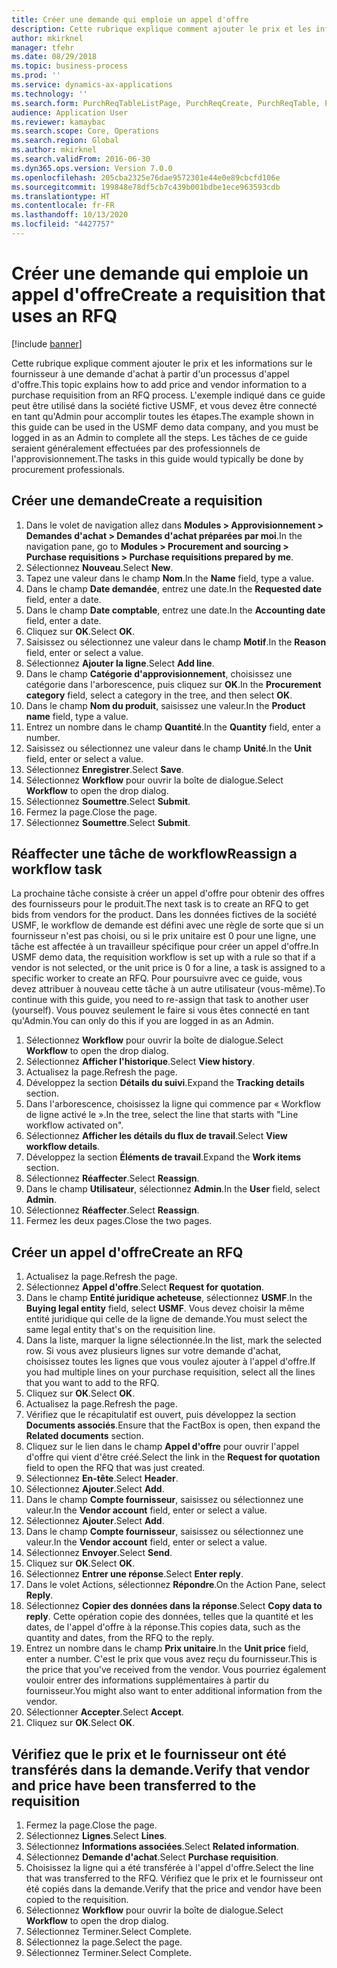 ```yaml
---
title: Créer une demande qui emploie un appel d'offre
description: Cette rubrique explique comment ajouter le prix et les informations sur le fournisseur à une demande d'achat à partir d'un processus d'appel d'offre.
author: mkirknel
manager: tfehr
ms.date: 08/29/2018
ms.topic: business-process
ms.prod: ''
ms.service: dynamics-ax-applications
ms.technology: ''
ms.search.form: PurchReqTableListPage, PurchReqCreate, PurchReqTable, PurchReqLineRelatedDocuments, EcoResCategorySingleLookup, PurchReqWorkflowDropDialog, WorkflowSubmitDialog, WorkflowStatus, WorkflowWorkItemActionDialog, WorkflowUserListLookup, PurchReqCopyRFQ, SysDataAreaSelectLookup, PurchRFQCaseTable, PurchRFQEditLines, PurchRFQReplyTable, UnitOfMeasureLookup
audience: Application User
ms.reviewer: kamaybac
ms.search.scope: Core, Operations
ms.search.region: Global
ms.author: mkirknel
ms.search.validFrom: 2016-06-30
ms.dyn365.ops.version: Version 7.0.0
ms.openlocfilehash: 205cba2325e76dae9572301e44e0e89cbcfd106e
ms.sourcegitcommit: 199848e78df5cb7c439b001bdbe1ece963593cdb
ms.translationtype: HT
ms.contentlocale: fr-FR
ms.lasthandoff: 10/13/2020
ms.locfileid: "4427757"
---
```

# <a name="create-a-requisition-that-uses-an-rfq"></a><span data-ttu-id="e5781-103">Créer une demande qui emploie un appel d'offre</span><span class="sxs-lookup"><span data-stu-id="e5781-103">Create a requisition that uses an RFQ</span></span>

[!include [banner](../../includes/banner.md)]

<span data-ttu-id="e5781-104">Cette rubrique explique comment ajouter le prix et les informations sur le fournisseur à une demande d'achat à partir d'un processus d'appel d'offre.</span><span class="sxs-lookup"><span data-stu-id="e5781-104">This topic explains how to add price and vendor information to a purchase requisition from an RFQ process.</span></span> <span data-ttu-id="e5781-105">L'exemple indiqué dans ce guide peut être utilisé dans la société fictive USMF, et vous devez être connecté en tant qu'Admin pour accomplir toutes les étapes.</span><span class="sxs-lookup"><span data-stu-id="e5781-105">The example shown in this guide can be used in the USMF demo data company, and you must be logged in as an Admin to complete all the steps.</span></span> <span data-ttu-id="e5781-106">Les tâches de ce guide seraient généralement effectuées par des professionnels de l'approvisionnement.</span><span class="sxs-lookup"><span data-stu-id="e5781-106">The tasks in this guide would typically be done by procurement professionals.</span></span>


## <a name="create-a-requisition"></a><span data-ttu-id="e5781-107">Créer une demande</span><span class="sxs-lookup"><span data-stu-id="e5781-107">Create a requisition</span></span>
1. <span data-ttu-id="e5781-108">Dans le volet de navigation allez dans **Modules > Approvisionnement > Demandes d'achat > Demandes d'achat préparées par moi**.</span><span class="sxs-lookup"><span data-stu-id="e5781-108">In the navigation pane, go to **Modules > Procurement and sourcing > Purchase requisitions > Purchase requisitions prepared by me**.</span></span>
2. <span data-ttu-id="e5781-109">Sélectionnez **Nouveau**.</span><span class="sxs-lookup"><span data-stu-id="e5781-109">Select **New**.</span></span>
3. <span data-ttu-id="e5781-110">Tapez une valeur dans le champ **Nom**.</span><span class="sxs-lookup"><span data-stu-id="e5781-110">In the **Name** field, type a value.</span></span>
4. <span data-ttu-id="e5781-111">Dans le champ **Date demandée**, entrez une date.</span><span class="sxs-lookup"><span data-stu-id="e5781-111">In the **Requested date** field, enter a date.</span></span>
5. <span data-ttu-id="e5781-112">Dans le champ **Date comptable**, entrez une date.</span><span class="sxs-lookup"><span data-stu-id="e5781-112">In the **Accounting date** field, enter a date.</span></span>
6. <span data-ttu-id="e5781-113">Cliquez sur **OK**.</span><span class="sxs-lookup"><span data-stu-id="e5781-113">Select **OK**.</span></span>
7. <span data-ttu-id="e5781-114">Saisissez ou sélectionnez une valeur dans le champ **Motif**.</span><span class="sxs-lookup"><span data-stu-id="e5781-114">In the **Reason** field, enter or select a value.</span></span>
8. <span data-ttu-id="e5781-115">Sélectionnez **Ajouter la ligne**.</span><span class="sxs-lookup"><span data-stu-id="e5781-115">Select **Add line**.</span></span>
9. <span data-ttu-id="e5781-116">Dans le champ **Catégorie d'approvisionnement**, choisissez une catégorie dans l'arborescence, puis cliquez sur **OK**.</span><span class="sxs-lookup"><span data-stu-id="e5781-116">In the **Procurement category** field, select a category in the tree, and then select **OK**.</span></span>
10. <span data-ttu-id="e5781-117">Dans le champ **Nom du produit**, saisissez une valeur.</span><span class="sxs-lookup"><span data-stu-id="e5781-117">In the **Product name** field, type a value.</span></span>
11. <span data-ttu-id="e5781-118">Entrez un nombre dans le champ **Quantité**.</span><span class="sxs-lookup"><span data-stu-id="e5781-118">In the **Quantity** field, enter a number.</span></span>
12. <span data-ttu-id="e5781-119">Saisissez ou sélectionnez une valeur dans le champ **Unité**.</span><span class="sxs-lookup"><span data-stu-id="e5781-119">In the **Unit** field, enter or select a value.</span></span>
13. <span data-ttu-id="e5781-120">Sélectionnez **Enregistrer**.</span><span class="sxs-lookup"><span data-stu-id="e5781-120">Select **Save**.</span></span>
14. <span data-ttu-id="e5781-121">Sélectionnez **Workflow** pour ouvrir la boîte de dialogue.</span><span class="sxs-lookup"><span data-stu-id="e5781-121">Select **Workflow** to open the drop dialog.</span></span>
15. <span data-ttu-id="e5781-122">Sélectionnez **Soumettre**.</span><span class="sxs-lookup"><span data-stu-id="e5781-122">Select **Submit**.</span></span>
16. <span data-ttu-id="e5781-123">Fermez la page.</span><span class="sxs-lookup"><span data-stu-id="e5781-123">Close the page.</span></span>
17. <span data-ttu-id="e5781-124">Sélectionnez **Soumettre**.</span><span class="sxs-lookup"><span data-stu-id="e5781-124">Select **Submit**.</span></span>

## <a name="reassign-a-workflow-task"></a><span data-ttu-id="e5781-125">Réaffecter une tâche de workflow</span><span class="sxs-lookup"><span data-stu-id="e5781-125">Reassign a workflow task</span></span>
<span data-ttu-id="e5781-126">La prochaine tâche consiste à créer un appel d'offre pour obtenir des offres des fournisseurs pour le produit.</span><span class="sxs-lookup"><span data-stu-id="e5781-126">The next task is to create an RFQ to get bids from vendors for the product.</span></span> <span data-ttu-id="e5781-127">Dans les données fictives de la société USMF, le workflow de demande est défini avec une règle de sorte que si un fournisseur n'est pas choisi, ou si le prix unitaire est 0 pour une ligne, une tâche est affectée à un travailleur spécifique pour créer un appel d'offre.</span><span class="sxs-lookup"><span data-stu-id="e5781-127">In USMF demo data, the requisition workflow is set up with a rule so that if a vendor is not selected, or the unit price is 0 for a line, a task is assigned to a specific worker to create an RFQ.</span></span> <span data-ttu-id="e5781-128">Pour poursuivre avec ce guide, vous devez attribuer à nouveau cette tâche à un autre utilisateur (vous-même).</span><span class="sxs-lookup"><span data-stu-id="e5781-128">To continue with this guide, you need to re-assign that task to another user (yourself).</span></span> <span data-ttu-id="e5781-129">Vous pouvez seulement le faire si vous êtes connecté en tant qu'Admin.</span><span class="sxs-lookup"><span data-stu-id="e5781-129">You can only do this if you are logged in as an Admin.</span></span>  

1. <span data-ttu-id="e5781-130">Sélectionnez **Workflow** pour ouvrir la boîte de dialogue.</span><span class="sxs-lookup"><span data-stu-id="e5781-130">Select **Workflow** to open the drop dialog.</span></span>
2. <span data-ttu-id="e5781-131">Sélectionnez **Afficher l'historique**.</span><span class="sxs-lookup"><span data-stu-id="e5781-131">Select **View history**.</span></span>
3. <span data-ttu-id="e5781-132">Actualisez la page.</span><span class="sxs-lookup"><span data-stu-id="e5781-132">Refresh the page.</span></span>
4. <span data-ttu-id="e5781-133">Développez la section **Détails du suivi**.</span><span class="sxs-lookup"><span data-stu-id="e5781-133">Expand the **Tracking details** section.</span></span>
5. <span data-ttu-id="e5781-134">Dans l'arborescence, choisissez la ligne qui commence par « Workflow de ligne activé le ».</span><span class="sxs-lookup"><span data-stu-id="e5781-134">In the tree, select the line that starts with "Line workflow activated on".</span></span>
6. <span data-ttu-id="e5781-135">Sélectionnez **Afficher les détails du flux de travail**.</span><span class="sxs-lookup"><span data-stu-id="e5781-135">Select **View workflow details**.</span></span>
7. <span data-ttu-id="e5781-136">Développez la section **Éléments de travail**.</span><span class="sxs-lookup"><span data-stu-id="e5781-136">Expand the **Work items** section.</span></span>
8. <span data-ttu-id="e5781-137">Sélectionnez **Réaffecter**.</span><span class="sxs-lookup"><span data-stu-id="e5781-137">Select **Reassign**.</span></span>
9. <span data-ttu-id="e5781-138">Dans le champ **Utilisateur**, sélectionnez **Admin**.</span><span class="sxs-lookup"><span data-stu-id="e5781-138">In the **User** field, select **Admin**.</span></span>
10. <span data-ttu-id="e5781-139">Sélectionnez **Réaffecter**.</span><span class="sxs-lookup"><span data-stu-id="e5781-139">Select **Reassign**.</span></span>
11. <span data-ttu-id="e5781-140">Fermez les deux pages.</span><span class="sxs-lookup"><span data-stu-id="e5781-140">Close the two pages.</span></span>

## <a name="create-an-rfq"></a><span data-ttu-id="e5781-141">Créer un appel d'offre</span><span class="sxs-lookup"><span data-stu-id="e5781-141">Create an RFQ</span></span>

1. <span data-ttu-id="e5781-142">Actualisez la page.</span><span class="sxs-lookup"><span data-stu-id="e5781-142">Refresh the page.</span></span>
2. <span data-ttu-id="e5781-143">Sélectionnez **Appel d'offre**.</span><span class="sxs-lookup"><span data-stu-id="e5781-143">Select **Request for quotation**.</span></span>
3. <span data-ttu-id="e5781-144">Dans le champ **Entité juridique acheteuse**, sélectionnez **USMF**.</span><span class="sxs-lookup"><span data-stu-id="e5781-144">In the **Buying legal entity** field, select **USMF**.</span></span> <span data-ttu-id="e5781-145">Vous devez choisir la même entité juridique qui celle de la ligne de demande.</span><span class="sxs-lookup"><span data-stu-id="e5781-145">You must select the same legal entity that's on the requisition line.</span></span>  
4. <span data-ttu-id="e5781-146">Dans la liste, marquer la ligne sélectionnée.</span><span class="sxs-lookup"><span data-stu-id="e5781-146">In the list, mark the selected row.</span></span> <span data-ttu-id="e5781-147">Si vous avez plusieurs lignes sur votre demande d'achat, choisissez toutes les lignes que vous voulez ajouter à l'appel d'offre.</span><span class="sxs-lookup"><span data-stu-id="e5781-147">If you had multiple lines on your purchase requisition, select all the lines that you want to add to the RFQ.</span></span>  
5. <span data-ttu-id="e5781-148">Cliquez sur **OK**.</span><span class="sxs-lookup"><span data-stu-id="e5781-148">Select **OK**.</span></span>
6. <span data-ttu-id="e5781-149">Actualisez la page.</span><span class="sxs-lookup"><span data-stu-id="e5781-149">Refresh the page.</span></span>
7. <span data-ttu-id="e5781-150">Vérifiez que le récapitulatif est ouvert, puis développez la section **Documents associés**.</span><span class="sxs-lookup"><span data-stu-id="e5781-150">Ensure that the FactBox is open, then expand the **Related documents** section.</span></span>
8. <span data-ttu-id="e5781-151">Cliquez sur le lien dans le champ **Appel d'offre** pour ouvrir l'appel d'offre qui vient d'être créé.</span><span class="sxs-lookup"><span data-stu-id="e5781-151">Select the link in the **Request for quotation** field to open the RFQ that was just created.</span></span>
9. <span data-ttu-id="e5781-152">Sélectionnez **En-tête**.</span><span class="sxs-lookup"><span data-stu-id="e5781-152">Select **Header**.</span></span>
10. <span data-ttu-id="e5781-153">Sélectionnez **Ajouter**.</span><span class="sxs-lookup"><span data-stu-id="e5781-153">Select **Add**.</span></span>
11. <span data-ttu-id="e5781-154">Dans le champ **Compte fournisseur**, saisissez ou sélectionnez une valeur.</span><span class="sxs-lookup"><span data-stu-id="e5781-154">In the **Vendor account** field, enter or select a value.</span></span>
12. <span data-ttu-id="e5781-155">Sélectionnez **Ajouter**.</span><span class="sxs-lookup"><span data-stu-id="e5781-155">Select **Add**.</span></span>
13. <span data-ttu-id="e5781-156">Dans le champ **Compte fournisseur**, saisissez ou sélectionnez une valeur.</span><span class="sxs-lookup"><span data-stu-id="e5781-156">In the **Vendor account** field, enter or select a value.</span></span>
14. <span data-ttu-id="e5781-157">Sélectionnez **Envoyer**.</span><span class="sxs-lookup"><span data-stu-id="e5781-157">Select **Send**.</span></span>
15. <span data-ttu-id="e5781-158">Cliquez sur **OK**.</span><span class="sxs-lookup"><span data-stu-id="e5781-158">Select **OK**.</span></span>
16. <span data-ttu-id="e5781-159">Sélectionnez **Entrer une réponse**.</span><span class="sxs-lookup"><span data-stu-id="e5781-159">Select **Enter reply**.</span></span>
17. <span data-ttu-id="e5781-160">Dans le volet Actions, sélectionnez **Répondre**.</span><span class="sxs-lookup"><span data-stu-id="e5781-160">On the Action Pane, select **Reply**.</span></span>
18. <span data-ttu-id="e5781-161">Sélectionnez **Copier des données dans la réponse**.</span><span class="sxs-lookup"><span data-stu-id="e5781-161">Select **Copy data to reply**.</span></span> <span data-ttu-id="e5781-162">Cette opération copie des données, telles que la quantité et les dates, de l'appel d'offre à la réponse.</span><span class="sxs-lookup"><span data-stu-id="e5781-162">This copies data, such as the quantity and dates, from the RFQ to the reply.</span></span>  
19. <span data-ttu-id="e5781-163">Entrez un nombre dans le champ **Prix unitaire**.</span><span class="sxs-lookup"><span data-stu-id="e5781-163">In the **Unit price** field, enter a number.</span></span> <span data-ttu-id="e5781-164">C'est le prix que vous avez reçu du fournisseur.</span><span class="sxs-lookup"><span data-stu-id="e5781-164">This is the price that you've received from the vendor.</span></span> <span data-ttu-id="e5781-165">Vous pourriez également vouloir entrer des informations supplémentaires à partir du fournisseur.</span><span class="sxs-lookup"><span data-stu-id="e5781-165">You might also want to enter additional information from the vendor.</span></span>  
20. <span data-ttu-id="e5781-166">Sélectionner **Accepter**.</span><span class="sxs-lookup"><span data-stu-id="e5781-166">Select **Accept**.</span></span>
21. <span data-ttu-id="e5781-167">Cliquez sur **OK**.</span><span class="sxs-lookup"><span data-stu-id="e5781-167">Select **OK**.</span></span>

## <a name="verify-that-vendor-and-price-have-been-transferred-to-the-requisition"></a><span data-ttu-id="e5781-168">Vérifiez que le prix et le fournisseur ont été transférés dans la demande.</span><span class="sxs-lookup"><span data-stu-id="e5781-168">Verify that vendor and price have been transferred to the requisition</span></span>
1. <span data-ttu-id="e5781-169">Fermez la page.</span><span class="sxs-lookup"><span data-stu-id="e5781-169">Close the page.</span></span>
2. <span data-ttu-id="e5781-170">Sélectionnez **Lignes**.</span><span class="sxs-lookup"><span data-stu-id="e5781-170">Select **Lines**.</span></span>
3. <span data-ttu-id="e5781-171">Sélectionnez **Informations associées**.</span><span class="sxs-lookup"><span data-stu-id="e5781-171">Select **Related information**.</span></span>
4. <span data-ttu-id="e5781-172">Sélectionnez **Demande d'achat**.</span><span class="sxs-lookup"><span data-stu-id="e5781-172">Select **Purchase requisition**.</span></span>
5. <span data-ttu-id="e5781-173">Choisissez la ligne qui a été transférée à l'appel d'offre.</span><span class="sxs-lookup"><span data-stu-id="e5781-173">Select the line that was transferred to the RFQ.</span></span> <span data-ttu-id="e5781-174">Vérifiez que le prix et le fournisseur ont été copiés dans la demande.</span><span class="sxs-lookup"><span data-stu-id="e5781-174">Verify that the price and vendor have been copied to the requisition.</span></span>  
6. <span data-ttu-id="e5781-175">Sélectionnez **Workflow** pour ouvrir la boîte de dialogue.</span><span class="sxs-lookup"><span data-stu-id="e5781-175">Select **Workflow** to open the drop dialog.</span></span>
7. <span data-ttu-id="e5781-176">Sélectionnez Terminer.</span><span class="sxs-lookup"><span data-stu-id="e5781-176">Select Complete.</span></span>
8. <span data-ttu-id="e5781-177">Sélectionnez la page.</span><span class="sxs-lookup"><span data-stu-id="e5781-177">Select the page.</span></span>
9. <span data-ttu-id="e5781-178">Sélectionnez Terminer.</span><span class="sxs-lookup"><span data-stu-id="e5781-178">Select Complete.</span></span>

